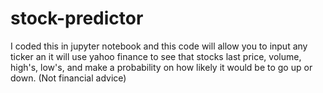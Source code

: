 # stock-predictor
I coded this in jupyter notebook and this code will allow you to input any ticker an it will use yahoo finance to see that stocks last price, volume, high's, low's, and make a probability on how likely it would be to go up or down. (Not financial advice) 
